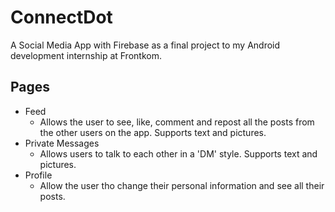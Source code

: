 # ConnectDot
A Social Media App with Firebase as a final project to my Android development internship at Frontkom.

## Pages
- Feed
  - Allows the user to see, like, comment and repost all the posts from the other users on the app. Supports text and pictures. 
- Private Messages
  - Allows users to talk to each other in a 'DM' style. Supports text and pictures. 
- Profile
  - Allow the user tho change their personal information and see all their posts.
